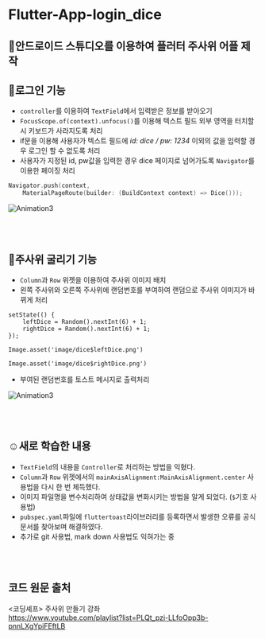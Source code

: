 Flutter-App-login_dice
==================

📱안드로이드 스튜디오를 이용하여 플러터 주사위 어플 제작
-------------------

## 🏡로그인 기능
* `controller`를 이용하여 `TextField`에서 입력받은 정보를 받아오기
* `FocusScope.of(context).unfocus()`를 이용해 텍스트 필드 외부 영역을 터치할 시 키보드가 사라지도록 처리
* if문을 이용해 사용자가 텍스트 필드에 *id: dice / pw: 1234* 이외의 값을 입력할 경우 로그인 할 수 없도록 처리
* 사용자가 지정된 id, pw값을 입력한 경우 dice 페이지로 넘어가도록 `Navigator`를 이용한 페이징 처리
```kotlin
Navigator.push(context, 
    MaterialPageRoute(builder: (BuildContext context) => Dice()));
```
![Animation3](https://user-images.githubusercontent.com/51500821/147416156-dd2c57ce-762d-4056-b64f-549d6316ea0f.gif)


<br/><br/>
## 🎲주사위 굴리기 기능
* `Column`과 `Row` 위젯을 이용하여 주사위 이미지 배치
* 왼쪽 주사위와 오른쪽 주사위에 랜덤번호를 부여하여 랜덤으로 주사위 이미지가 바뀌게 처리
```
setState(() {
    leftDice = Random().nextInt(6) + 1;
    rightDice = Random().nextInt(6) + 1;
});
```
```
Image.asset('image/dice$leftDice.png')
```
```
Image.asset('image/dice$rightDice.png')
```
* 부여된 랜덤번호를 토스트 메시지로 출력처리

![Animation3](https://user-images.githubusercontent.com/51500821/147416223-1fb9c0e8-edfb-45b0-801a-5f185e692673.gif)



<br/><br/>
## ☺새로 학습한 내용
* `TextField`의 내용을 `Controller`로 처리하는 방법을 익혔다.
* `Column`과 `Row` 위젯에서의 `mainAxisAlignment:MainAxisAlignment.center` 사용법을 다시 한 번 체득했다. 
* 이미지 파일명을 변수처리하여 상태값을 변화시키는 방법을 알게 되었다. (`$`기호 사용법)
* `pubspec.yaml`파일에 `fluttertoast`라이브러리를 등록하면서 발생한 오류를 공식문서를 찾아보며 해결하였다.
* 추가로 git 사용법, mark down 사용법도 익혀가는 중



</br></br>
## 코드 원문 출처
<코딩셰프> 주사위 만들기 강좌 </br>
<https://www.youtube.com/playlist?list=PLQt_pzi-LLfoOpp3b-pnnLXgYpiFEftLB> 


